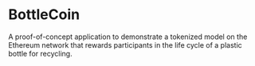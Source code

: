 # BottleCoin
A proof-of-concept application to demonstrate a tokenized model on the Ethereum network that rewards participants in the life cycle of a plastic bottle for recycling.
